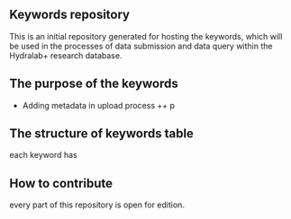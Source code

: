 ## Keywords repository
This is an initial repository generated for hosting the keywords, which will be used in the processes of data submission and data query within the Hydralab+ research database.
## The purpose of the keywords
+ Adding metadata in upload process
++ p

## The structure of keywords table
each keyword has 

## How to contribute
every part of this repository is open for edition. 

